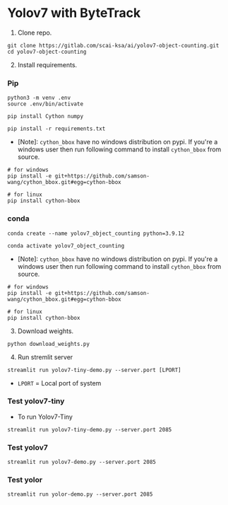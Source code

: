 # Yolov7 with ByteTrack

1. Clone repo.

```
git clone https://gitlab.com/scai-ksa/ai/yolov7-object-counting.git
cd yolov7-object-counting
```

2. Install requirements.

### Pip 

```
python3 -m venv .env
source .env/bin/activate
```
```
pip install Cython numpy
```
```
pip install -r requirements.txt
```

- [Note]: `cython_bbox` have no windows distribution on pypi. If you're a windows user then run following command to install `cython_bbox` from source.

```
# for windows
pip install -e git+https://github.com/samson-wang/cython_bbox.git#egg=cython-bbox

# for linux
pip install cython-bbox

```

### conda

```
conda create --name yolov7_object_counting python=3.9.12
```

```
conda activate yolov7_object_counting
```

- [Note]: `cython_bbox` have no windows distribution on pypi. If you're a windows user then run following command to install `cython_bbox` from source.

```
# for windows
pip install -e git+https://github.com/samson-wang/cython_bbox.git#egg=cython-bbox

# for linux
pip install cython-bbox

```


3. Download weights.

```
python download_weights.py
```

4. Run stremlit server

```
streamlit run yolov7-tiny-demo.py --server.port [LPORT]
```
- `LPORT` = Local port of system

### Test yolov7-tiny

- To run Yolov7-Tiny 
```
streamlit run yolov7-tiny-demo.py --server.port 2085
```

### Test yolov7
```
streamlit run yolov7-demo.py --server.port 2085
```
### Test yolor
```
streamlit run yolor-demo.py --server.port 2085
```
